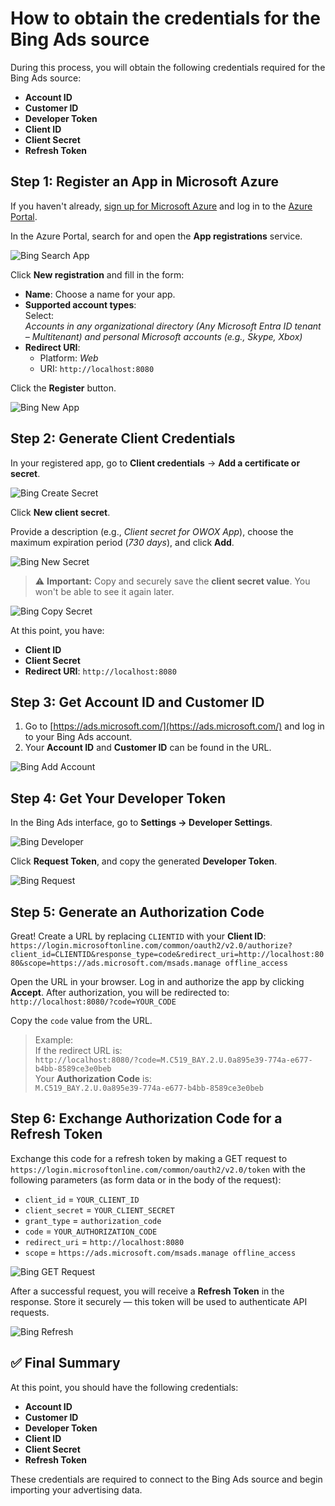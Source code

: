 # How to obtain the credentials for the Bing Ads source

During this process, you will obtain the following credentials required for the Bing Ads source:

- **Account ID**  
- **Customer ID**  
- **Developer Token**  
- **Client ID**  
- **Client Secret**  
- **Refresh Token**

## Step 1: Register an App in Microsoft Azure

If you haven't already, [sign up for Microsoft Azure](https://azure.microsoft.com/) and log in to the [Azure Portal](https://portal.azure.com/).

In the Azure Portal, search for and open the **App registrations** service.

![Bing Search App](res/bing_appsearch.png)

Click **New registration** and fill in the form:

- **Name**: Choose a name for your app.  
- **Supported account types**:  
  Select:  
  _Accounts in any organizational directory (Any Microsoft Entra ID tenant – Multitenant) and personal Microsoft accounts (e.g., Skype, Xbox)_
- **Redirect URI**:  
  - Platform: _Web_  
  - URI: `http://localhost:8080`
  
Click the **Register** button.

![Bing New App](res/bing_newapp.png)

## Step 2: Generate Client Credentials

In your registered app, go to **Client credentials** -> **Add a certificate or secret**.

![Bing Create Secret](res/bing_createsecret.png)

Click **New client secret**.

Provide a description (e.g., _Client secret for OWOX App_), choose the maximum expiration period (_730 days_), and click **Add**.

![Bing New Secret](res/bing_newsecret.png)

> ⚠️ **Important:** Copy and securely save the **client secret value**. You won't be able to see it again later.

![Bing Copy Secret](res/bing_copysecret.png)

At this point, you have:

- **Client ID**
- **Client Secret**
- **Redirect URI**: `http://localhost:8080`

## Step 3: Get Account ID and Customer ID

1. Go to [https://ads.microsoft.com/](https://ads.microsoft.com/) and log in to your Bing Ads account.  
2. Your **Account ID** and **Customer ID** can be found in the URL.

![Bing Add Account](res/bing_addaccount.png)

## Step 4: Get Your Developer Token

In the Bing Ads interface, go to **Settings → Developer Settings**.  

![Bing Developer](res/bing_developer.png)

Click **Request Token**, and copy the generated **Developer Token**.  

![Bing Request](res/bing_request.png)

## Step 5: Generate an Authorization Code

Great! Create a URL by replacing `CLIENTID` with your **Client ID**:
`https://login.microsoftonline.com/common/oauth2/v2.0/authorize?client_id=CLIENTID&response_type=code&redirect_uri=http://localhost:8080&scope=https://ads.microsoft.com/msads.manage offline_access`

Open the URL in your browser. Log in and authorize the app by clicking **Accept**. After authorization, you will be redirected to:  
`http://localhost:8080/?code=YOUR_CODE`  

Copy the `code` value from the URL.

> Example:  
> If the redirect URL is:  
> `http://localhost:8080/?code=M.C519_BAY.2.U.0a895e39-774a-e677-b4bb-8589ce3e0beb`  
>Your **Authorization Code** is:  
>`M.C519_BAY.2.U.0a895e39-774a-e677-b4bb-8589ce3e0beb`

## Step 6: Exchange Authorization Code for a Refresh Token

Exchange this code for a refresh token by making a GET request to
`https://login.microsoftonline.com/common/oauth2/v2.0/token`
with the following parameters (as form data or in the body of the request):

- `client_id` = `YOUR_CLIENT_ID`  
- `client_secret` = `YOUR_CLIENT_SECRET`  
- `grant_type` = `authorization_code`  
- `code` = `YOUR_AUTHORIZATION_CODE`  
- `redirect_uri` = `http://localhost:8080`  
- `scope` = `https://ads.microsoft.com/msads.manage offline_access`

![Bing GET Request](res/bing_getrequest.png)

After a successful request, you will receive a **Refresh Token** in the response. Store it securely — this token will be used to authenticate API requests.

![Bing Refresh](res/bing_refresh.png)

## ✅ Final Summary

At this point, you should have the following credentials:

- **Account ID**  
- **Customer ID**  
- **Developer Token**  
- **Client ID**  
- **Client Secret**  
- **Refresh Token**

These credentials are required to connect to the Bing Ads source and begin importing your advertising data.
